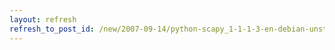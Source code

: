 ```yaml
---
layout: refresh
refresh_to_post_id: /new/2007-09-14/python-scapy_1-1-1-3-en-debian-unstable
---
```

